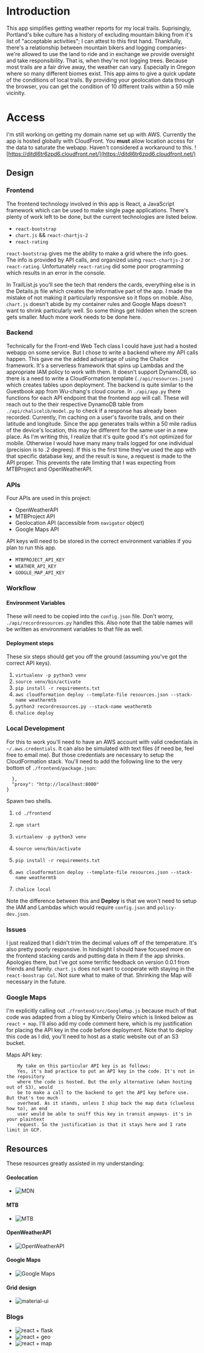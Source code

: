 # Introduction
This app simplifies getting weather reports for my local trails. Suprisingly, Portland's bike culture has a history of excluding mountain biking from it's list of "acceptable activities"; I can attest to this first hand. Thankfully, there's a relationship between mountain bikers and logging companies- we're allowed to use the land to ride and in exchange we provide oversight and take responsibility. That is, when they're not logging trees. Because most trails are a fair drive away, the weather can vary. Especially in Oregon where so many different biomes exist. This app aims to give a quick update of the conditions of local trails. By providing your geolocation data through the browser, you can get the condition of 10 different trails within a 50 mile vicinity. 

# Access
I'm still working on getting my domain name set up with AWS. Currently the app is hosted globally with CloudFront. You **must** allow location access for the data to saturate the webapp. Haven't considered a workaround to this.
![https://ditdl6tr6zpd6.cloudfront.net/](https://ditdl6tr6zpd6.cloudfront.net/)

## Design
### Frontend
The frontend technology involved in this app is React, a JavaScript framework which can be used to make single page applications. There's plenty of work left to be done, but the current technologies are listed below.
 
 * `react-bootstrap`
 * `chart.js` && `react-chartjs-2`
 * `react-rating`
  
`react-bootstrap` gives me the ability to make a grid where the info goes. The info is provided by API calls, and organized using `react-chartjs-2` or `react-rating`. Unfortunately `react-rating` did some poor programming which results in an error in the console. 

In TrailList.js you'll see the tech that renders the cards, everything else is in the Details.js file which creates the informative part of the app. I made the mistake of not making it particularly responsive so it flops on mobile. Also, `chart.js` doesn't abide by my container rules and Google Maps doesn't want to shrink particularly well. So some things get hidden when the screen gets smaller. Much more work needs to be done here.

### Backend
Technically for the Front-end Web Tech class I could have just had a hosted webapp on some service. But I chose to write a backend where my API calls happen. This gave me the added advantage of using the Chalice framework. It's a serverless framework that spins up Lambdas and the appropriate IAM policy to work with them. It doesn't support DynamoDB, so there is a need to write a CloudFormation template (`./api/resources.json`) which creates tables upon deployment. The backend is quite similar to the Guestbook app from Wu-chang's cloud course. In `./api/app.py` there functions for each API endpoint that the frontend app will call. These will reach out to the their respective DynamoDB table from `./api/chalicelib/model.py` to check if a response has already been recorded. Currently, I'm caching on a user's favorite trails, and on their latitude and longitude. Since the app generates trails within a 50 mile radius of the device's location, this may be different for the same user in a new place. As I'm writing this, I realize that it's quite good it's not optimized for mobile. Otherwise I would have many many trails logged for one individual (precision is to .2 degrees). If this is the first time they've used the app with that specific database key, and the result is `None`, a request is made to the API proper. This prevents the rate limiting that I was expecting from MTBProject and OpenWeatherAPI. 

### APIs
Four APIs are used in this project:
 * OpenWeatherAPI
 * MTBProject API
 * Geolocation API (accessible from `navigator` object)
 * Google Maps API

API keys will need to be stored in the correct environment variables if you plan to run this app.
 * `MTBPROJECT_API_KEY`
 * `WEATHER_API_KEY`
 * `GOOGLE_MAP_API_KEY`

### Workflow
#### Environment Variables
These will need to be copied into the `config.json` file. Don't worry, `./api/recordresources.py` handles this. Also note that the table names will be written as environment variables to that file as well.

#### Deployment steps
These six steps should get you off the ground (assuming you've got the correct API keys).

 1. `virtualenv -p python3 venv`
 2. `source venv/bin/activate`
 3. `pip install -r requirements.txt`
 4. `aws cloudformation deploy --template-file resources.json --stack-name weathermtb`
 5. `python3 recordresources.py --stack-name weathermtb`
 6. `chalice deploy`

### Local Development
For this to work you'll need to have an AWS account with valid credentials in `~/.aws.credentials`. It can also be simulated with text files (if need be, feel free to email me). But those credentials are necessary to setup the CloudFormation stack. You'll need to add the following line to the very bottom of `./frontend/package.json`:
```
  },
  "proxy": "http://localhost:8000"
}
```

Spawn two shells.
 1. `cd ./frontend`
 2. `npm start`

 1. `virtualenv -p python3 venv`
 2. `source venv/bin/activate`
 3. `pip install -r requirements.txt`
 4. `aws cloudformation deploy --template-file resources.json --stack-name weathermtb`
 5. `chalice local`

Note the difference between this and **Deploy** is that we won't need to setup the IAM and Lambdas which would require `config.json` and `policy-dev.json`.

### Issues
I just realized that I didn't trim the decimal values off of the temperature. It's also pretty poorly responsive. In hindsight I should have focused more on the frontend stacking cards and putting data in them if the app shrinks. Apologies there, but I've got some terrific feedback on version 0.0.1 from friends and family. `chart.js` does not want to cooperate with staying in the `react-boostrap Col`. Not sure what to make of that. Shrinking the Map will necessary in the future.

### Google Maps
I'm explicitly calling out `./frontend/src/GoogleMap.js` because much of that code was adapted from a blog by Kimberly Oleiro which is linked below as `react + map`. I'll also add my code comment here, which is my justification for placing the API key in the code before deployment. Note that to deploy this code as I did, you'll need to host as a static website out of an S3 bucket.

Maps API key:
```
    My take on this particular API key is as follows:
    Yes, it's bad practice to put an API key in the code. It's not in the repository
    where the code is hosted. But the only alternative (when hosting out of S3), would
    be to make a call to the backend to get the API key before use. But that's too much
    overhead. As it stands, unless I ship back the map data (clueless how to), an end 
    user would be able to sniff this key in transit anyways- it's in your plaintext 
    request. So the justification is that it stays here and I rate limit in GCP.
```

## Resources
These resources greatly assisted in my understanding:
#### Geolocation
* ![MDN](https://developer.mozilla.org/en-US/docs/Web/API/Geolocation_API)

#### MTB
* ![MTB](https://www.mtbproject.com/data)

#### OpenWeatherAPI
* ![OpenWeatherAPI](https://openweathermap.org/api)

#### Google Maps
* ![Google Maps](https://developers.google.com/maps/documentation)

#### Grid design
* ![material-ui](https://material-ui.com/components/grid/)

### Blogs
* ![react + flask](https://blog.miguelgrinberg.com/post/how-to-create-a-react--flask-project)
* ![react + geo](https://www.pluralsight.com/guides/how-to-use-geolocation-call-in-reactjs)
* ![react + map](https://engineering.universe.com/building-a-google-map-in-react-b103b4ee97f1)